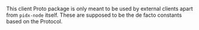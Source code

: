 This client Proto package is only meant to be used by external clients apart from `pidx-node` itself. These are supposed to be the de facto constants based on the Protocol.